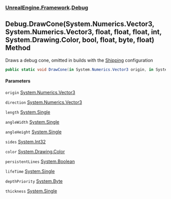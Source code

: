 ### [UnrealEngine.Framework](./UnrealEngine-Framework.md 'UnrealEngine.Framework').[Debug](./Debug.md 'UnrealEngine.Framework.Debug')
## Debug.DrawCone(System.Numerics.Vector3, System.Numerics.Vector3, float, float, float, int, System.Drawing.Color, bool, float, byte, float) Method
Draws a debug cone, omitted in builds with the <a href="https://docs.unrealengine.com/en-US/Programming/Development/BuildConfigurations/index.html#buildconfigurationdescriptions">Shipping</a> configuration  
```csharp
public static void DrawCone(in System.Numerics.Vector3 origin, in System.Numerics.Vector3 direction, float length, float angleWidth, float angleHeight, int sides, System.Drawing.Color color, bool persistentLines=false, float lifeTime=-1f, byte depthPriority=0, float thickness=0f);
```
#### Parameters
<a name='UnrealEngine-Framework-Debug-DrawCone(System-Numerics-Vector3_System-Numerics-Vector3_float_float_float_int_System-Drawing-Color_bool_float_byte_float)-origin'></a>
`origin` [System.Numerics.Vector3](https://docs.microsoft.com/en-us/dotnet/api/System.Numerics.Vector3 'System.Numerics.Vector3')  
  
<a name='UnrealEngine-Framework-Debug-DrawCone(System-Numerics-Vector3_System-Numerics-Vector3_float_float_float_int_System-Drawing-Color_bool_float_byte_float)-direction'></a>
`direction` [System.Numerics.Vector3](https://docs.microsoft.com/en-us/dotnet/api/System.Numerics.Vector3 'System.Numerics.Vector3')  
  
<a name='UnrealEngine-Framework-Debug-DrawCone(System-Numerics-Vector3_System-Numerics-Vector3_float_float_float_int_System-Drawing-Color_bool_float_byte_float)-length'></a>
`length` [System.Single](https://docs.microsoft.com/en-us/dotnet/api/System.Single 'System.Single')  
  
<a name='UnrealEngine-Framework-Debug-DrawCone(System-Numerics-Vector3_System-Numerics-Vector3_float_float_float_int_System-Drawing-Color_bool_float_byte_float)-angleWidth'></a>
`angleWidth` [System.Single](https://docs.microsoft.com/en-us/dotnet/api/System.Single 'System.Single')  
  
<a name='UnrealEngine-Framework-Debug-DrawCone(System-Numerics-Vector3_System-Numerics-Vector3_float_float_float_int_System-Drawing-Color_bool_float_byte_float)-angleHeight'></a>
`angleHeight` [System.Single](https://docs.microsoft.com/en-us/dotnet/api/System.Single 'System.Single')  
  
<a name='UnrealEngine-Framework-Debug-DrawCone(System-Numerics-Vector3_System-Numerics-Vector3_float_float_float_int_System-Drawing-Color_bool_float_byte_float)-sides'></a>
`sides` [System.Int32](https://docs.microsoft.com/en-us/dotnet/api/System.Int32 'System.Int32')  
  
<a name='UnrealEngine-Framework-Debug-DrawCone(System-Numerics-Vector3_System-Numerics-Vector3_float_float_float_int_System-Drawing-Color_bool_float_byte_float)-color'></a>
`color` [System.Drawing.Color](https://docs.microsoft.com/en-us/dotnet/api/System.Drawing.Color 'System.Drawing.Color')  
  
<a name='UnrealEngine-Framework-Debug-DrawCone(System-Numerics-Vector3_System-Numerics-Vector3_float_float_float_int_System-Drawing-Color_bool_float_byte_float)-persistentLines'></a>
`persistentLines` [System.Boolean](https://docs.microsoft.com/en-us/dotnet/api/System.Boolean 'System.Boolean')  
  
<a name='UnrealEngine-Framework-Debug-DrawCone(System-Numerics-Vector3_System-Numerics-Vector3_float_float_float_int_System-Drawing-Color_bool_float_byte_float)-lifeTime'></a>
`lifeTime` [System.Single](https://docs.microsoft.com/en-us/dotnet/api/System.Single 'System.Single')  
  
<a name='UnrealEngine-Framework-Debug-DrawCone(System-Numerics-Vector3_System-Numerics-Vector3_float_float_float_int_System-Drawing-Color_bool_float_byte_float)-depthPriority'></a>
`depthPriority` [System.Byte](https://docs.microsoft.com/en-us/dotnet/api/System.Byte 'System.Byte')  
  
<a name='UnrealEngine-Framework-Debug-DrawCone(System-Numerics-Vector3_System-Numerics-Vector3_float_float_float_int_System-Drawing-Color_bool_float_byte_float)-thickness'></a>
`thickness` [System.Single](https://docs.microsoft.com/en-us/dotnet/api/System.Single 'System.Single')  
  
